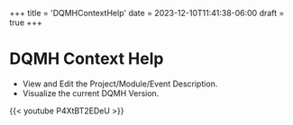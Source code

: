 +++
title = 'DQMHContextHelp'
date = 2023-12-10T11:41:38-06:00
draft = true
+++

# DQMH Context Help
- View and Edit the Project/Module/Event Description.
- Visualize the current DQMH Version.

{{< youtube P4XtBT2EDeU >}}
